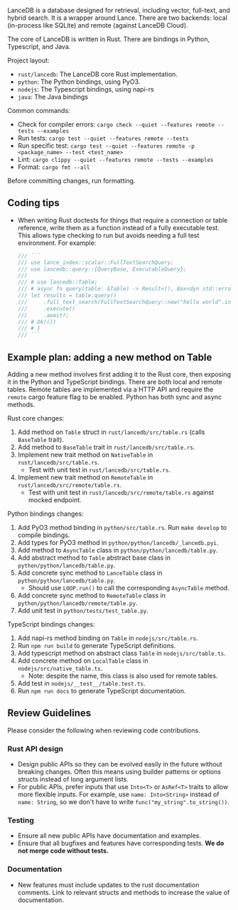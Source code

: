 LanceDB is a database designed for retrieval, including vector, full-text, and hybrid search.
It is a wrapper around Lance. There are two backends: local (in-process like SQLite) and
remote (against LanceDB Cloud).

The core of LanceDB is written in Rust. There are bindings in Python, Typescript, and Java.

Project layout:

* `rust/lancedb`: The LanceDB core Rust implementation.
* `python`: The Python bindings, using PyO3.
* `nodejs`: The Typescript bindings, using napi-rs
* `java`: The Java bindings

Common commands:

* Check for compiler errors: `cargo check --quiet --features remote --tests --examples`
* Run tests: `cargo test --quiet --features remote --tests`
* Run specific test: `cargo test --quiet --features remote -p <package_name> --test <test_name>`
* Lint: `cargo clippy --quiet --features remote --tests --examples`
* Format: `cargo fmt --all`

Before committing changes, run formatting.

## Coding tips

* When writing Rust doctests for things that require a connection or table reference,
  write them as a function instead of a fully executable test. This allows type checking
  to run but avoids needing a full test environment. For example:
    ```rust
    /// ```
    /// use lance_index::scalar::FullTextSearchQuery;
    /// use lancedb::query::{QueryBase, ExecutableQuery};
    ///
    /// # use lancedb::Table;
    /// # async fn query(table: &Table) -> Result<(), Box<dyn std::error::Error>> {
    /// let results = table.query()
    ///     .full_text_search(FullTextSearchQuery::new("hello world".into()))
    ///     .execute()
    ///     .await?;
    /// # Ok(())
    /// # }
    /// ```
    ```

## Example plan: adding a new method on Table

Adding a new method involves first adding it to the Rust core, then exposing it
in the Python and TypeScript bindings. There are both local and remote tables.
Remote tables are implemented via a HTTP API and require the `remote` cargo
feature flag to be enabled. Python has both sync and async methods.

Rust core changes:

1. Add method on `Table` struct in `rust/lancedb/src/table.rs` (calls `BaseTable` trait).
2. Add method to `BaseTable` trait in `rust/lancedb/src/table.rs`.
3. Implement new trait method on `NativeTable` in `rust/lancedb/src/table.rs`.
    * Test with unit test in `rust/lancedb/src/table.rs`.
4. Implement new trait method on `RemoteTable` in `rust/lancedb/src/remote/table.rs`.
    * Test with unit test in `rust/lancedb/src/remote/table.rs` against mocked endpoint.

Python bindings changes:

1. Add PyO3 method binding in `python/src/table.rs`. Run `make develop` to compile bindings.
2. Add types for PyO3 method in `python/python/lancedb/_lancedb.pyi`.
3. Add method to `AsyncTable` class in `python/python/lancedb/table.py`.
4. Add abstract method to `Table` abstract base class in `python/python/lancedb/table.py`.
5. Add concrete sync method to `LanceTable` class in `python/python/lancedb/table.py`.
    * Should use `LOOP.run()` to call the corresponding `AsyncTable` method.
6. Add concrete sync method to `RemoteTable` class in `python/python/lancedb/remote/table.py`.
7. Add unit test in `python/tests/test_table.py`.

TypeScript bindings changes:

1. Add napi-rs method binding on `Table` in `nodejs/src/table.rs`.
2. Run `npm run build` to generate TypeScript definitions.
3. Add typescript method on abstract class `Table` in `nodejs/src/table.ts`.
4. Add concrete method on `LocalTable` class in `nodejs/src/native_table.ts`.
    * Note: despite the name, this class is also used for remote tables.
5. Add test in `nodejs/__test__/table.test.ts`.
6. Run `npm run docs` to generate TypeScript documentation.

## Review Guidelines

Please consider the following when reviewing code contributions.

### Rust API design
* Design public APIs so they can be evolved easily in the future without breaking
  changes. Often this means using builder patterns or options structs instead of
  long argument lists.
* For public APIs, prefer inputs that use `Into<T>` or `AsRef<T>` traits to allow
  more flexible inputs. For example, use `name: Into<String>` instead of `name: String`,
  so we don't have to write `func("my_string".to_string())`.

### Testing
* Ensure all new public APIs have documentation and examples.
* Ensure that all bugfixes and features have corresponding tests. **We do not merge
  code without tests.**

### Documentation
* New features must include updates to the rust documentation comments. Link to
  relevant structs and methods to increase the value of documentation.
